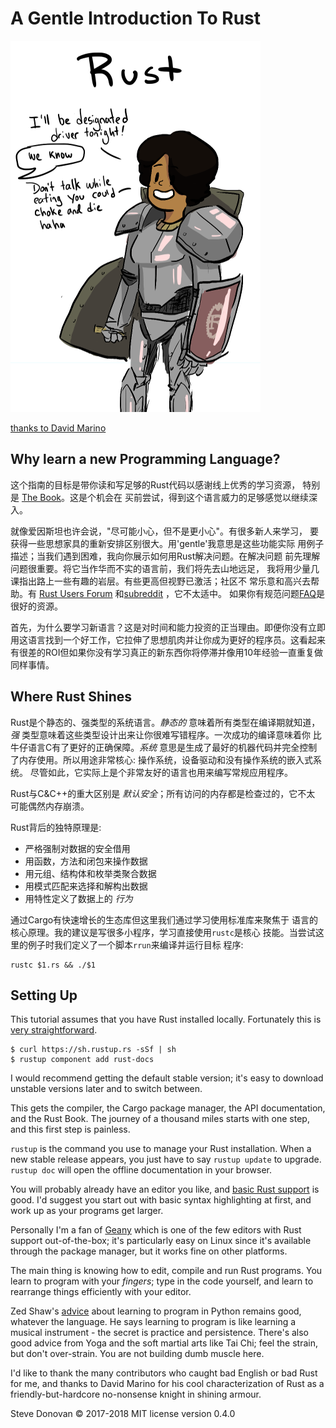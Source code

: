 # A Gentle Introduction To Rust

![Rust](PPrustS.png)

[thanks to David Marino](http://leftoversalad.com/c/015_programmingpeople/)

## Why learn a new Programming Language?

这个指南的目标是带你读和写足够的Rust代码以感谢线上优秀的学习资源，
特别是 [The Book](https://doc.rust-lang.org/stable/book/)。这是个机会在
买前尝试，得到这个语言威力的足够感觉以继续深入。

就像爱因斯坦也许会说，"尽可能小心，但不是更小心"。有很多新人来学习，
要获得一些思想家具的重新安排区别很大。用'gentle'我意思是这些功能实际
用例子描述；当我们遇到困难，我向你展示如何用Rust解决问题。在解决问题
前先理解问题很重要。将它当作华而不实的语言前，我们将先去山地远足，
我将用少量几课指出路上一些有趣的岩层。有些更高但视野已激活；社区不
常乐意和高兴去帮助。有 [Rust Users Forum](https://users.rust-lang.org/)
和[subreddit](https://www.reddit.com/r/rust/) ，它不太适中。
如果你有规范问题[FAQ](https://www.rust-lang.org/en-US/faq.html)是很好的资源。

首先，为什么要学习新语言？这是对时间和能力投资的正当理由。即便你没有立即
用这语言找到一个好工作，它拉伸了思想肌肉并让你成为更好的程序员。这看起来
有很差的ROI但如果你没有学习真正的新东西你将停滞并像用10年经验一直重复做
同样事情。

## Where Rust Shines

Rust是个静态的、强类型的系统语言。_静态的_ 意味着所有类型在编译期就知道，
_强_ 类型意味着这些类型设计出来让你很难写错程序。一次成功的编译意味着你
比牛仔语言C有了更好的正确保障。_系统_ 意思是生成了最好的机器代码并完全控制
了内存使用。所以用途非常核心: 操作系统，设备驱动和没有操作系统的嵌入式系统。
尽管如此，它实际上是个非常友好的语言也用来编写常规应用程序。

Rust与C&C++的重大区别是 _默认安全_；所有访问的内存都是检查过的，它不太
可能偶然内存崩溃。

Rust背后的独特原理是:

  - 严格强制对数据的安全借用
  - 用函数，方法和闭包来操作数据
  - 用元组、结构体和枚举类聚合数据
  - 用模式匹配来选择和解构出数据
  - 用特性定义了数据上的 _行为_ 

通过Cargo有快速增长的生态库但这里我们通过学习使用标准库来聚焦于
语言的核心原理。我的建议是写很多小程序，学习直接使用`rustc`是核心
技能。当尝试这里的例子时我们定义了一个脚本`rrun`来编译并运行目标
程序:

```
rustc $1.rs && ./$1
```

## Setting Up

This tutorial assumes that you have Rust installed locally. Fortunately this is
[very straightforward](https://www.rust-lang.org/en-US/downloads.html).

```
$ curl https://sh.rustup.rs -sSf | sh
$ rustup component add rust-docs
```
I would recommend getting the default stable version; it's easy to download
unstable versions later and to switch between.

This gets the compiler, the Cargo package manager, the API documentation, and the Rust Book.
The journey of a thousand miles starts with one step, and this first step is painless.

`rustup` is the command you use to manage your Rust installation. When a new stable release
appears, you just have to say `rustup update` to upgrade. `rustup doc` will open
the offline documentation in your browser.

You will probably already have an editor you like, and [basic Rust support](https://areweideyet.com/)
is good. I'd suggest you start out with basic syntax highlighting at first, and
work up as your programs get larger.

Personally I'm a fan of [Geany](https://www.geany.org/Download/Releases) which is
one of the few editors with Rust support out-of-the-box; it's particularly easy
on Linux since it's available through the package manager, but it works fine on
other platforms.

The main thing is knowing how to edit, compile and run Rust programs.
You learn to program with your _fingers_; type in
the code yourself, and learn to rearrange things efficiently with your editor.

Zed Shaw's [advice](https://learnpythonthehardway.org/book/intro.html) about learning
to program in Python remains good, whatever the language. He says learning to program
is like learning a musical instrument - the secret is practice and persistence.
There's also good advice from Yoga and the soft martial arts like Tai Chi;
feel the strain, but don't over-strain. You are not building dumb muscle here.

I'd like to thank the many contributors who caught bad English or bad Rust for me,
and thanks to David Marino for his cool characterization
of Rust as a friendly-but-hardcore no-nonsense knight in shining armour.

Steve Donovan © 2017-2018 MIT license version 0.4.0

